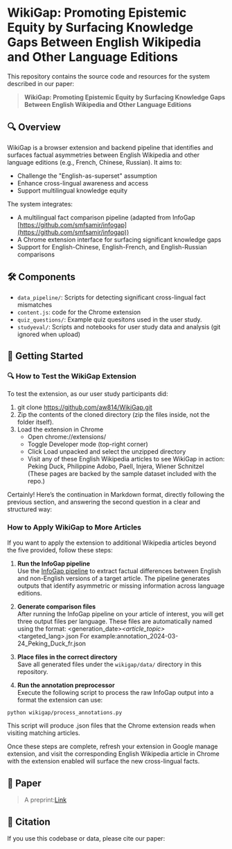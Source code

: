 # WikiGap: Promoting Epistemic Equity by Surfacing Knowledge Gaps Between English Wikipedia and Other Language Editions

This repository contains the source code and resources for the system described in our paper:

> **WikiGap: Promoting Epistemic Equity by Surfacing Knowledge Gaps Between English Wikipedia and Other Language Editions**  

## 🔍 Overview

WikiGap is a browser extension and backend pipeline that identifies and surfaces factual asymmetries between English Wikipedia and other language editions (e.g., French, Chinese, Russian). It aims to:

- Challenge the "English-as-superset" assumption
- Enhance cross-lingual awareness and access
- Support multilingual knowledge equity

The system integrates:
- A multilingual fact comparison pipeline (adapted from InfoGap [https://github.com/smfsamir/infogap](https://github.com/smfsamir/infogap))
- A Chrome extension interface for surfacing significant knowledge gaps
- Support for English-Chinese, English-French, and English-Russian comparisons

## 🛠️ Components

- `data_pipeline/`: Scripts for detecting significant cross-lingual fact mismatches
- `content.js`: code for the Chrome extension
- `quiz_questions/`: Example quiz quesitons used in the user study.
- `studyeval/`: Scripts and notebooks for user study data and analysis (git ignored when upload)

## 🚀 Getting Started

### 🔍 How to Test the WikiGap Extension

To test the extension, as our user study participants did:

1. git clone https://github.com/aw814/WikiGap.git
2. Zip the contents of the cloned directory (zip the files inside, not the folder itself).
3. Load the extension in Chrome
    - Open chrome://extensions/
    - Toggle Developer mode (top-right corner)
	- Click Load unpacked and select the unzipped directory
	- Visit any of these English Wikipedia articles to see WikiGap in action: Peking Duck, Philippine Adobo, Paell, Injera, Wiener Schnitzel
(These pages are backed by the sample dataset included with the repo.)

Certainly! Here’s the continuation in Markdown format, directly following the previous section, and answering the second question in a clear and structured way:

### How to Apply WikiGap to More Articles

If you want to apply the extension to additional Wikipedia articles beyond the five provided, follow these steps:

1. **Run the InfoGap pipeline**  
   Use the [InfoGap pipeline](https://github.com/smfsamir/infogap) to extract factual differences between English and non-English versions of a target article. The pipeline generates outputs that identify asymmetric or missing information across language editions.

2. **Generate comparison files**  
   After running the InfoGap pipeline on your article of interest, you will get three output files per language. These files are automatically named using the format: <generation_date>_<article_topic>_<targeted_lang>.json
   For example:annotation_2024-03-24_Peking_Duck_fr.json

3. **Place files in the correct directory**  
Save all generated files under the `wikigap/data/` directory in this repository.

4. **Run the annotation preprocessor**  
Execute the following script to process the raw InfoGap output into a format the extension can use:
```bash
python wikigap/process_annotations.py
```

This script will produce .json files that the Chrome extension reads when visiting matching articles.

Once these steps are complete, refresh your extension in Google manage extension, and visit the corresponding English Wikipedia article in Chrome with the extension enabled will surface the new cross-lingual facts.


## 📄 Paper

> A preprint:[Link](https://arxiv.org/abs/2505.24195)

## 🤝 Citation

If you use this codebase or data, please cite our paper: